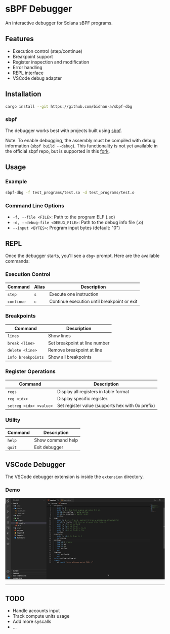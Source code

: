 # sBPF Debugger

An interactive debugger for Solana sBPF programs.

## Features

- Execution control (step/continue)
- Breakpoint support
- Register inspection and modification
- Error handling
- REPL interface
- VSCode debug adapter


## Installation

```bash
cargo install --git https://github.com/bidhan-a/sbpf-dbg
```

### sbpf

The debugger works best with projects built using [sbpf](https://github.com/deanmlittle/sbpf).

Note: To enable debugging, the assembly must be compiled with debug information (`sbpf build --debug`). This functionality is not yet available in the official sbpf repo, but is supported in this [fork](https://github.com/bidhan-a/sbpf-cli/tree/feat/debug).

## Usage

### Example
```bash
sbpf-dbg -f test_programs/test.so -d test_programs/test.o
```

### Command Line Options
- `-f, --file <FILE>`: Path to the program ELF (.so)
- `-d, --debug-file <DEBUG_FILE>`: Path to the debug info file (.o)
- `--input <BYTES>`: Program input bytes (default: "0")

## REPL

Once the debugger starts, you'll see a `dbg>` prompt. Here are the available commands:

### Execution Control
| Command | Alias | Description |
|---------|-------|-------------|
| `step` | `s` | Execute one instruction |
| `continue` | `c` | Continue execution until breakpoint or exit |

### Breakpoints
| Command | Description |
|---------|-------------|
| `lines` | Show lines |
| `break <line>` | Set breakpoint at line number |
| `delete <line>` | Remove breakpoint at line |
| `info breakpoints` | Show all breakpoints |

### Register Operations
| Command | Description |
|---------|-------------|
| `regs` | Display all registers in table format |
| `reg <idx>` | Display specific register. |
| `setreg <idx> <value>` | Set register value (supports hex with 0x prefix) |

### Utility
| Command | Description |
|---------|-------------|
| `help` | Show command help |
| `quit` | Exit debugger |


## VSCode Debugger
The VSCode debugger extension is inside the `extension` directory. 

### Demo

![VSCode Debugger](docs/vscode-debugger.gif)

-----

## TODO
- Handle accounts input
- Track compute units usage
- Add more syscalls
- ...

